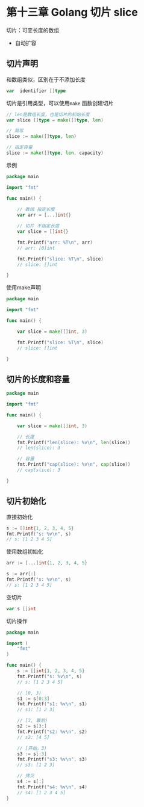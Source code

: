# 第十三章 Golang 切片 slice

切片：可变长度的数组

- 自动扩容

## 切片声明

和数组类似，区别在于不添加长度

```go
var  identifier []type
```

切片是引用类型，可以使用`make` 函数创建切片

```go
// len是数组长度，也是切片的初始长度
var slice []type = make([]type, len)

// 简写
slice := make([]type, len)

// 指定容量
slice := make([]type, len, capacity)
```

示例

```go
package main

import "fmt"

func main() {
    
    // 数组 指定长度
    var arr = [...]int{}

    // 切片 不指定长度
    var slice = []int{}

    fmt.Printf("arr: %T\n", arr)
    // arr: [0]int

    fmt.Printf("slice: %T\n", slice)
    // slice: []int

}

```

使用make声明

```go
package main

import "fmt"

func main() {

    var slice = make([]int, 3)

    fmt.Printf("slice: %T\n", slice)
    // slice: []int

}

```

## 切片的长度和容量

```go
package main

import "fmt"

func main() {

    var slice = make([]int, 3)

    // 长度
    fmt.Printf("len(slice): %v\n", len(slice))
    // len(slice): 3

    // 容量
    fmt.Printf("cap(slice): %v\n", cap(slice))
    // cap(slice): 3

}

```

## 切片初始化

直接初始化

```go
s := []int{1, 2, 3, 4, 5}
fmt.Printf("s: %v\n", s)
// s: [1 2 3 4 5]
```

使用数组初始化

```go
arr := [...]int{1, 2, 3, 4, 5}

s := arr[:]
fmt.Printf("s: %v\n", s)
// s: [1 2 3 4 5]
```

空切片

```go
var s []int
```


切片操作

```go
package main

import (
    "fmt"
)

func main() {
    s := []int{1, 2, 3, 4, 5}
    fmt.Printf("s: %v\n", s)
    // s: [1 2 3 4 5]

    // [0, 3)
    s1 := s[0:3]
    fmt.Printf("s1: %v\n", s1)
    // s1: [1 2 3]

    // [3, 最后)
    s2 := s[3:]
    fmt.Printf("s2: %v\n", s2)
    // s2: [4 5]

    // [开始，3)
    s3 := s[:3]
    fmt.Printf("s3: %v\n", s3)
    // s3: [1 2 3]

    // 拷贝
    s4 := s[:]
    fmt.Printf("s4: %v\n", s4)
    // s4: [1 2 3 4 5]
}

```